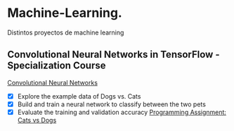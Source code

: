 # Machine-Learning.

Distintos proyectos de machine learning

## Convolutional Neural Networks in TensorFlow - Specialization Course

[Convolutional Neural Networks](https://github.com/StephanyBogoya/Machine-Learning/blob/main/C2_W1_Lab_1_cats_vs_dogs.ipynb)
- [x] Explore the example data of Dogs vs. Cats
- [x] Build and train a neural network to classify between the two pets
- [x] Evaluate the training and validation accuracy
[Programming Assignment: Cats vs Dogs](https://github.com/StephanyBogoya/Machine-Learning/blob/main/C2W1_Assignment.ipynb)
